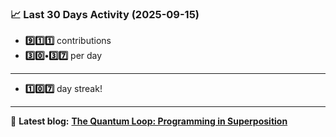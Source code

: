 <!--START_STATS-->
### 📈 Last 30 Days Activity (2025-09-15)  
- **9️⃣1️⃣1️⃣** contributions  
- **3️⃣0️⃣•3️⃣7️⃣** per day
---
- **1️⃣0️⃣7️⃣** day streak!
---
📝 **Latest blog:** [**The Quantum Loop: Programming in Superposition**](https://andriak.com/blog/quantum-loop)
<!--END_STATS-->
